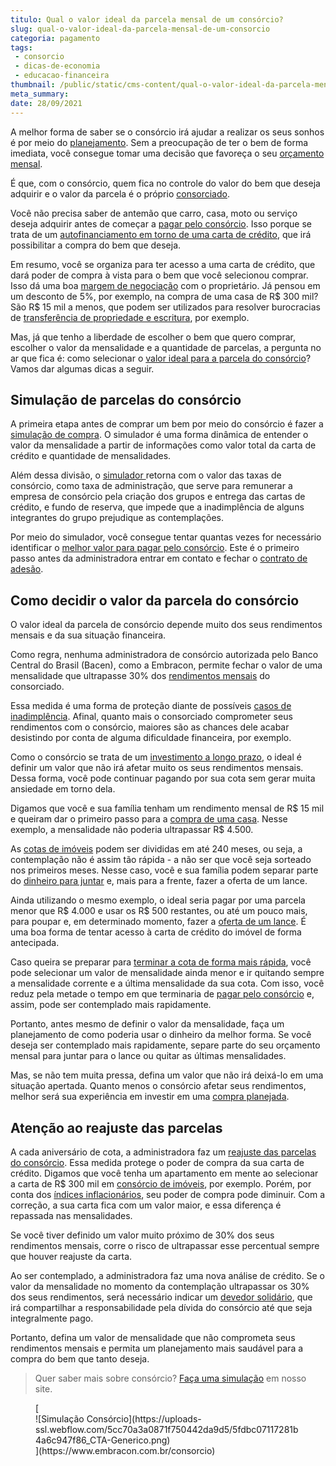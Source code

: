 ```yaml
---
titulo: Qual o valor ideal da parcela mensal de um consórcio?
slug: qual-o-valor-ideal-da-parcela-mensal-de-um-consorcio
categoria: pagamento
tags:
 - consorcio
 - dicas-de-economia
 - educacao-financeira
thumbnail: /public/static/cms-content/qual-o-valor-ideal-da-parcela-mensal-de-um-consorcio.jpg
meta_summary: 
date: 28/09/2021
---
```

A melhor forma de saber se o consórcio irá ajudar a realizar os seus sonhos é por meio do [planejamento](https://www.embracon.com.br/blog/planejamento-financeiro-um-guia-para-as-financas-nao-sairem-de-controle). Sem a preocupação de ter o bem de forma imediata, você consegue tomar uma decisão que favoreça o seu [orçamento mensal](https://www.embracon.com.br/blog/como-fazer-um-orcamento-familiar-sem-erro).

É que, com o consórcio, quem fica no controle do valor do bem que deseja adquirir e o valor da parcela é o próprio [consorciado](https://www.embracon.com.br/blog/tire-todas-as-suas-duvidas-sobre-os-direitos-e-deveres-do-consorciado).

Você não precisa saber de antemão que carro, casa, moto ou serviço deseja adquirir antes de começar a [pagar pelo consórcio](https://www.embracon.com.br/blog/quanto-preciso-pagar-para-fazer-um-consorcio). Isso porque se trata de um [autofinanciamento em torno de uma carta de crédito](https://www.embracon.com.br/blog/autofinanciamento-o-que-e-e-como-um-consorcio-pode-ajuda-lo), que irá possibilitar a compra do bem que deseja.

Em resumo, você se organiza para ter acesso a uma carta de crédito, que dará poder de compra à vista para o bem que você selecionou comprar. Isso dá uma boa [margem de negociação](https://www.embracon.com.br/blog/4-dicas-para-conseguir-uma-boa-negociacao-na-hora-de-adquirir-o-seu-bem) com o proprietário. Já pensou em um desconto de 5%, por exemplo, na compra de uma casa de R$ 300 mil? São R$ 15 mil a menos, que podem ser utilizados para resolver burocracias de [transferência de propriedade e escritura](https://www.embracon.com.br/blog/escritura-de-imovel-o-que-eu-preciso-saber-sobre-o-tema), por exemplo.

Mas, já que tenho a liberdade de escolher o bem que quero comprar, escolher o valor da mensalidade e a quantidade de parcelas, a pergunta no ar que fica é: como selecionar o [valor ideal para a parcela do consórcio](https://www.embracon.com.br/blog/como-calcular-as-parcelas-no-consorcio)? Vamos dar algumas dicas a seguir.

Simulação de parcelas do consórcio
----------------------------------

A primeira etapa antes de comprar um bem por meio do consórcio é fazer a [simulação de compra](https://www.embracon.com.br/blog/simulacao-de-consorcio). O simulador é uma forma dinâmica de entender o valor da mensalidade a partir de informações como valor total da carta de crédito e quantidade de mensalidades.

Além dessa divisão, o [simulador ](https://www.embracon.com.br/blog/entenda-a-importancia-de-fazer-uma-simulacao-antes-de-contratar-um-consorcio)retorna com o valor das taxas de consórcio, como taxa de administração, que serve para remunerar a empresa de consórcio pela criação dos grupos e entrega das cartas de crédito, e fundo de reserva, que impede que a inadimplência de alguns integrantes do grupo prejudique as contemplações.

Por meio do simulador, você consegue tentar quantas vezes for necessário identificar o [melhor valor para pagar pelo consórcio](https://www.embracon.com.br/blog/11-coisas-que-voce-precisa-saber-sobre-a-parcela-do-consorcio). Este é o primeiro passo antes da administradora entrar em contato e fechar o [contrato de adesão](https://www.embracon.com.br/blog/saiba-o-que-avaliar-antes-de-assinar-um-contrato-de-consorcio).

Como decidir o valor da parcela do consórcio
--------------------------------------------

O valor ideal da parcela de consórcio depende muito dos seus rendimentos mensais e da sua situação financeira.

Como regra, nenhuma administradora de consórcio autorizada pelo Banco Central do Brasil (Bacen), como a Embracon, permite fechar o valor de uma mensalidade que ultrapasse 30% dos [rendimentos mensais](https://www.embracon.com.br/blog/entenda-como-e-possivel-manter-a-saude-financeira-da-sua-familia) do consorciado.

Essa medida é uma forma de proteção diante de possíveis [casos de inadimplência](https://www.embracon.com.br/blog/nao-consigo-pagar-meu-consorcio-e-agora). Afinal, quanto mais o consorciado comprometer seus rendimentos com o consórcio, maiores são as chances dele acabar desistindo por conta de alguma dificuldade financeira, por exemplo.

Como o consórcio se trata de um [investimento a longo prazo](https://www.embracon.com.br/blog/8-motivos-que-comprovam-que-consorcio-e-investimento), o ideal é definir um valor que não irá afetar muito os seus rendimentos mensais. Dessa forma, você pode continuar pagando por sua cota sem gerar muita ansiedade em torno dela.

Digamos que você e sua família tenham um rendimento mensal de R$ 15 mil e queiram dar o primeiro passo para a [compra de uma casa](https://www.embracon.com.br/blog/como-conquistar-a-estabilidade-da-casa-propria). Nesse exemplo, a mensalidade não poderia ultrapassar R$ 4.500.

As [cotas de imóveis](https://www.embracon.com.br/blog/guia-completo-consorcio-imobiliario) podem ser divididas em até 240 meses, ou seja, a contemplação não é assim tão rápida - a não ser que você seja sorteado nos primeiros meses. Nesse caso, você e sua família podem separar parte do [dinheiro para juntar](https://www.embracon.com.br/blog/guardar-poupar-ou-investir-qual-a-diferenca-entre-os-termos) e, mais para a frente, fazer a oferta de um lance.

Ainda utilizando o mesmo exemplo, o ideal seria pagar por uma parcela menor que R$ 4.000 e usar os R$ 500 restantes, ou até um pouco mais, para poupar e, em determinado momento, fazer a [oferta de um lance](https://www.embracon.com.br/blog/como-funcionam-os-tipos-de-lances-no-consorcio). É uma boa forma de tentar acesso à carta de crédito do imóvel de forma antecipada.

Caso queira se preparar para [terminar a cota de forma mais rápida](https://www.embracon.com.br/blog/antecipar-um-consorcio-descubra-aqui), você pode selecionar um valor de mensalidade ainda menor e ir quitando sempre a mensalidade corrente e a última mensalidade da sua cota. Com isso, você reduz pela metade o tempo em que terminaria de [pagar pelo consórcio](https://www.embracon.com.br/blog/como-e-feito-o-pagamento-da-parcela-do-consorcio) e, assim, pode ser contemplado mais rapidamente.

Portanto, antes mesmo de definir o valor da mensalidade, faça um planejamento de como poderia usar o dinheiro da melhor forma. Se você deseja ser contemplado mais rapidamente, separe parte do seu orçamento mensal para juntar para o lance ou quitar as últimas mensalidades.

Mas, se não tem muita pressa, defina um valor que não irá deixá-lo em uma situação apertada. Quanto menos o consórcio afetar seus rendimentos, melhor será sua experiência em investir em uma [compra planejada](https://www.embracon.com.br/blog/quando-o-consorcio-e-uma-boa-opcao).

Atenção ao reajuste das parcelas
--------------------------------

A cada aniversário de cota, a administradora faz um [reajuste das parcelas do consórcio](https://www.embracon.com.br/blog/reajuste-consorcio-como-e-feito). Essa medida protege o poder de compra da sua carta de crédito. Digamos que você tenha um apartamento em mente ao selecionar a carta de R$ 300 mil em [consórcio de imóveis](https://www.embracon.com.br/blog/15-duvidas-sobre-consorcio-de-imoveis), por exemplo. Porém, por conta dos [índices inflacionários](https://www.embracon.com.br/blog/entenda-a-importancia-da-taxa-selic-e-da-inflacao), seu poder de compra pode diminuir. Com a correção, a sua carta fica com um valor maior, e essa diferença é repassada nas mensalidades.

Se você tiver definido um valor muito próximo de 30% dos seus rendimentos mensais, corre o risco de ultrapassar esse percentual sempre que houver reajuste da carta.

Ao ser contemplado, a administradora faz uma nova análise de crédito. Se o valor da mensalidade no momento da contemplação ultrapassar os 30% dos seus rendimentos, será necessário indicar um [devedor solidário](https://www.embracon.com.br/blog/o-que-e-o-devedor-solidario-e-como-ele-te-ajuda), que irá compartilhar a responsabilidade pela dívida do consórcio até que seja integralmente pago.

Portanto, defina um valor de mensalidade que não comprometa seus rendimentos mensais e permita um planejamento mais saudável para a compra do bem que tanto deseja.

> Quer saber mais sobre consórcio? [Faça uma simulação](https://www.embracon.com.br/consorcio) em nosso site.

<figure class="w-richtext-figure-type-image w-richtext-align-center">[<div>![Simulação Consórcio](https://uploads-ssl.webflow.com/5cc70a3a0871f750442da9d5/5fdbc07117281b4a6c947f86_CTA-Generico.png)</div>](https://www.embracon.com.br/consorcio)</figure>

